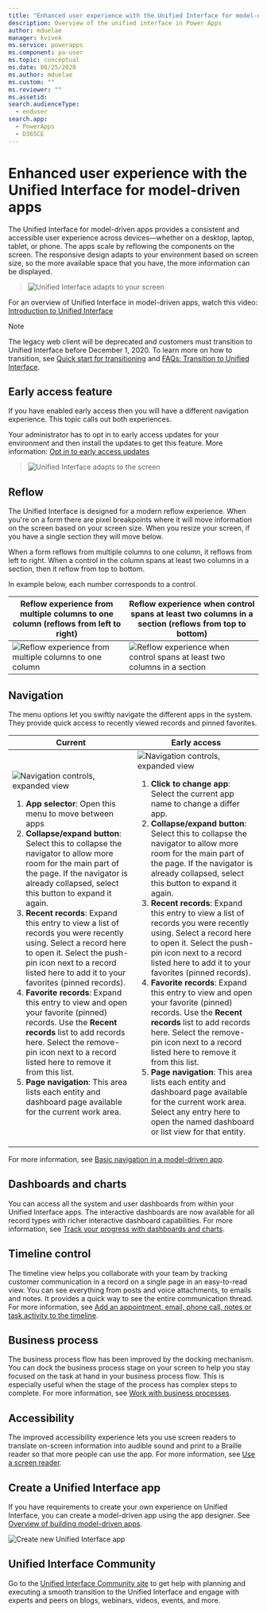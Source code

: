 ```yaml
---
title: "Enhanced user experience with the Unified Interface for model-driven apps | MicrosoftDocs"
description: Overview of the unified interface in Power Apps
author: mduelae
manager: kvivek
ms.service: powerapps
ms.component: pa-user
ms.topic: conceptual
ms.date: 08/25/2020
ms.author: mduelae
ms.custom: ""
ms.reviewer: ""
ms.assetid: 
search.audienceType: 
  - enduser
search.app: 
  - PowerApps
  - D365CE
---
```

# Enhanced user experience with the Unified Interface for model-driven apps 

The Unified Interface for model-driven apps provides a consistent and accessible user experience across devices—whether on a desktop, laptop, tablet, or phone. The apps scale by reflowing the components on the screen. The responsive design adapts to your environment based on screen size, so the more available space that you have, the more information can be displayed.

> ![Unified Interface adapts to your screen](media/Reflow_1.png "Unified Interface adapts to your screen")

For an overview of Unified Interface in model-driven apps, watch this video: [Introduction to Unified Interface](https://www.youtube.com/watch?v=_VPOi_Iq6ko)

> [!NOTE]
> The legacy web client will be deprecated and customers must transition to Unified Interface before December 1, 2020. To learn more on how to transition, see [Quick start for transitioning](/powerapps/maker/model-driven-apps/transition-web-app) and [FAQs: Transition to Unified Interface](/powerapps/maker/model-driven-apps/faqs-transition-unified-interface).

## Early access feature

If you have enabled early access then you will have a different navigation experience. This topic calls out both experiences.

Your administrator has to opt in to early access updates for your environment and then install the updates to get this feature. More information: [Opt in to early access updates](https://docs.microsoft.com/power-platform/admin/opt-in-early-access-updates)

> ![Unified Interface adapts to the screen](media/Reflow_2.png "Unified Interface adapts to the screen")


## Reflow 

The Unified Interface is designed for a modern reflow experience. When you're on a form there are pixel breakpoints where it will move information on the screen based on your screen size. When you resize your screen, if you have a single section they will move below.

When a form reflows from multiple columns to one column, it reflows from left to right. When a control in the column spans at least two columns in a section, then it reflow from top to bottom. 

In example below, each number corresponds to a control.

|Reflow experience from multiple columns to one column (reflows from left to right)  |Reflow experience when control spans at least two columns in a section  (reflows from top to bottom) |
|---------|---------|
| ![Reflow experience from multiple columns to one column](media/reflow_example1.png "Reflow experience from multiple columns to one column")     |     ![Reflow experience when control spans at least two columns in a section](media/reflow_example2.png "Reflow experience when control spans at least two columns in a section")   |




## Navigation

The menu options let you swiftly navigate the different apps in the system. They provide quick access to recently viewed records and pinned favorites.

|Current  |Early access  |
|---------|---------|
|![Navigation controls, expanded view](media/nav-expanded1.png "Navigation controls in expanded view") <div></div>  <div></div>  <ol><li>**App selector**: Open this menu to move between apps</li> <li>**Collapse/expand button**: Select this to collapse the navigator to allow more room for the main part of the page. If the navigator is already collapsed, select this button to expand it again. </li>  <li>**Recent records**: Expand this entry to view a list of records you were recently using. Select a record here to open it. Select the push-pin icon next to a record listed here to add it to your favorites (pinned records).</li> <li> **Favorite records**: Expand this entry to view and open your favorite (pinned) records. Use the **Recent records** list to add records here. Select the remove-pin icon next to a record listed here to remove it from this list.</li> <li> **Page navigation**: This area lists each entity and dashboard page available for the current work area.</li>  |     ![Navigation controls, expanded view](media/nav-expanded2.png "Navigation controls, expanded view")  <div></div> <div></div>  <ol><li>**Click to change app**: Select the current app name to change a differ app. </li> <li>**Collapse/expand button**: Select this to collapse the navigator to allow more room for the main part of the page. If the navigator is already collapsed, select this button to expand it again. </li>  <li>**Recent records**: Expand this entry to view a list of records you were recently using. Select a record here to open it. Select the push-pin icon next to a record listed here to add it to your favorites (pinned records).</li> <li> **Favorite records**: Expand this entry to view and open your favorite (pinned) records. Use the **Recent records** list to add records here. Select the remove-pin icon next to a record listed here to remove it from this list.</li> <li> **Page navigation**: This area lists each entity and dashboard page available for the current work area. Select any entry here to open the named dashboard or list view for that entity.</li>    |

For more information, see [Basic navigation in a model-driven app](navigation.md).

## Dashboards and charts
You can access all the system and user dashboards from within your Unified Interface apps. The interactive dashboards are now available for all record types with richer interactive dashboard capabilities. For more information, see [Track your progress with dashboards and charts](track-your-progress-with-dashboard-and-charts.md).

## Timeline control 
The timeline view helps you collaborate with your team by tracking customer communication in a record on a single page in an easy-to-read view. You can see everything from posts and voice attachments, to emails and notes. It provides a quick way to see the entire communication thread. For more information, see [Add an appointment, email, phone call, notes or task activity to the timeline](add-activities.md).

## Business process 
The business process flow has been improved by the docking mechanism. You can dock the business process stage on your screen to help you stay focused on the task at hand in your business process flow. This is especially useful when the stage of the process has complex steps to complete. For more information, see [Work with business processes](work-with-business-processes.md).

## Accessibility
The improved accessibility experience lets you use screen readers to translate on-screen information into audible sound and print to a Braille reader so that more people can use the app. For more information, see [Use a screen reader](screen-reader.md).

## Create a Unified Interface app
If you have requirements to create your own experience on Unified Interface, you can create a model-driven app using the app designer. See [Overview of building model-driven apps](https://docs.microsoft.com/powerapps/maker/model-driven-apps/model-driven-app-overview).

![Create new Unified Interface app](media/uci-model-driven-app_1.png "Create new Unified Interface app")

## Unified Interface Community

Go to the [Unified Interface Community site](https://community.dynamics.com/365/unified-interface/) to get help with planning and executing a smooth transition to the Unified Interface and engage with experts and peers on blogs, webinars, videos, events, and more.
